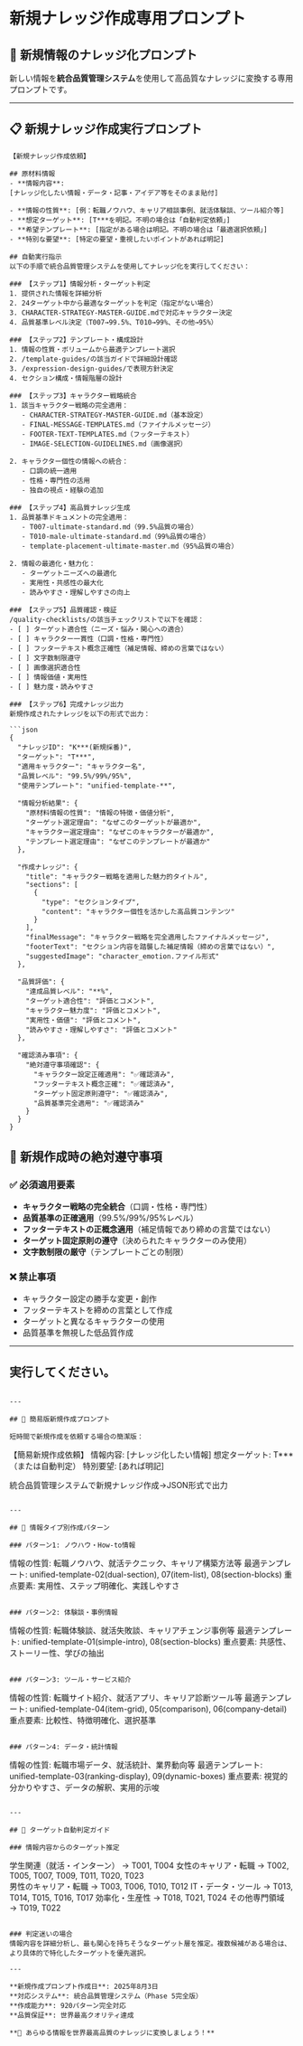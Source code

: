 # 新規ナレッジ作成専用プロンプト

## 🎯 新規情報のナレッジ化プロンプト

新しい情報を**統合品質管理システム**を使用して高品質なナレッジに変換する専用プロンプトです。

---

## 📋 新規ナレッジ作成実行プロンプト

```
【新規ナレッジ作成依頼】

## 原材料情報
- **情報内容**: 
[ナレッジ化したい情報・データ・記事・アイデア等をそのまま貼付]

- **情報の性質**: [例：転職ノウハウ、キャリア相談事例、就活体験談、ツール紹介等]
- **想定ターゲット**: [T***を明記。不明の場合は「自動判定依頼」]
- **希望テンプレート**: [指定がある場合は明記。不明の場合は「最適選択依頼」]
- **特別な要望**: [特定の要望・重視したいポイントがあれば明記]

## 自動実行指示
以下の手順で統合品質管理システムを使用してナレッジ化を実行してください：

### 【ステップ1】情報分析・ターゲット判定
1. 提供された情報を詳細分析
2. 24ターゲット中から最適なターゲットを判定（指定がない場合）
3. CHARACTER-STRATEGY-MASTER-GUIDE.mdで対応キャラクター決定
4. 品質基準レベル決定（T007→99.5%、T010→99%、その他→95%）

### 【ステップ2】テンプレート・構成設計
1. 情報の性質・ボリュームから最適テンプレート選択
2. /template-guides/の該当ガイドで詳細設計確認
3. /expression-design-guides/で表現方針決定
4. セクション構成・情報階層の設計

### 【ステップ3】キャラクター戦略統合
1. 該当キャラクター戦略の完全適用：
   - CHARACTER-STRATEGY-MASTER-GUIDE.md（基本設定）
   - FINAL-MESSAGE-TEMPLATES.md（ファイナルメッセージ）
   - FOOTER-TEXT-TEMPLATES.md（フッターテキスト）
   - IMAGE-SELECTION-GUIDELINES.md（画像選択）

2. キャラクター個性の情報への統合：
   - 口調の統一適用
   - 性格・専門性の活用
   - 独自の視点・経験の追加

### 【ステップ4】高品質ナレッジ生成
1. 品質基準ドキュメントの完全適用：
   - T007-ultimate-standard.md（99.5%品質の場合）
   - T010-male-ultimate-standard.md（99%品質の場合）
   - template-placement-ultimate-master.md（95%品質の場合）

2. 情報の最適化・魅力化：
   - ターゲットニーズへの最適化
   - 実用性・共感性の最大化
   - 読みやすさ・理解しやすさの向上

### 【ステップ5】品質確認・検証
/quality-checklists/の該当チェックリストで以下を確認：
- [ ] ターゲット適合性（ニーズ・悩み・関心への適合）
- [ ] キャラクター一貫性（口調・性格・専門性）
- [ ] フッターテキスト概念正確性（補足情報、締めの言葉ではない）
- [ ] 文字数制限遵守
- [ ] 画像選択適合性
- [ ] 情報価値・実用性
- [ ] 魅力度・読みやすさ

### 【ステップ6】完成ナレッジ出力
新規作成されたナレッジを以下の形式で出力：

```json
{
  "ナレッジID": "K***(新規採番)",
  "ターゲット": "T***",
  "適用キャラクター": "キャラクター名",
  "品質レベル": "99.5%/99%/95%",
  "使用テンプレート": "unified-template-**",
  
  "情報分析結果": {
    "原材料情報の性質": "情報の特徴・価値分析",
    "ターゲット選定理由": "なぜこのターゲットが最適か",
    "キャラクター選定理由": "なぜこのキャラクターが最適か",
    "テンプレート選定理由": "なぜこのテンプレートが最適か"
  },
  
  "作成ナレッジ": {
    "title": "キャラクター戦略を適用した魅力的タイトル",
    "sections": [
      {
        "type": "セクションタイプ",
        "content": "キャラクター個性を活かした高品質コンテンツ"
      }
    ],
    "finalMessage": "キャラクター戦略を完全適用したファイナルメッセージ",
    "footerText": "セクション内容を踏襲した補足情報（締めの言葉ではない）",
    "suggestedImage": "character_emotion.ファイル形式"
  },
  
  "品質評価": {
    "達成品質レベル": "**%",
    "ターゲット適合性": "評価とコメント",
    "キャラクター魅力度": "評価とコメント",
    "実用性・価値": "評価とコメント",
    "読みやすさ・理解しやすさ": "評価とコメント"
  },
  
  "確認済み事項": {
    "絶対遵守事項確認": {
      "キャラクター設定正確適用": "✅確認済み",
      "フッターテキスト概念正確": "✅確認済み", 
      "ターゲット固定原則遵守": "✅確認済み",
      "品質基準完全適用": "✅確認済み"
    }
  }
}
```

## 🚨 新規作成時の絶対遵守事項

### ✅ 必須適用要素
- **キャラクター戦略の完全統合**（口調・性格・専門性）
- **品質基準の正確適用**（99.5%/99%/95%レベル）
- **フッターテキストの正概念適用**（補足情報であり締めの言葉ではない）
- **ターゲット固定原則の遵守**（決められたキャラクターのみ使用）
- **文字数制限の厳守**（テンプレートごとの制限）

### ❌ 禁止事項
- キャラクター設定の勝手な変更・創作
- フッターテキストを締めの言葉として作成
- ターゲットと異なるキャラクターの使用
- 品質基準を無視した低品質作成

---

## 実行してください。
```

---

## 📝 簡易版新規作成プロンプト

短時間で新規作成を依頼する場合の簡潔版：

```
【簡易新規作成依頼】
情報内容: [ナレッジ化したい情報]
想定ターゲット: T***（または自動判定）
特別要望: [あれば明記]

統合品質管理システムで新規ナレッジ作成→JSON形式で出力
```

---

## 🎯 情報タイプ別作成パターン

### パターン1: ノウハウ・How-to情報
```
情報の性質: 転職ノウハウ、就活テクニック、キャリア構築方法等
最適テンプレート: unified-template-02(dual-section), 07(item-list), 08(section-blocks)
重点要素: 実用性、ステップ明確化、実践しやすさ
```

### パターン2: 体験談・事例情報  
```
情報の性質: 転職体験談、就活失敗談、キャリアチェンジ事例等
最適テンプレート: unified-template-01(simple-intro), 08(section-blocks)
重点要素: 共感性、ストーリー性、学びの抽出
```

### パターン3: ツール・サービス紹介
```
情報の性質: 転職サイト紹介、就活アプリ、キャリア診断ツール等
最適テンプレート: unified-template-04(item-grid), 05(comparison), 06(company-detail)
重点要素: 比較性、特徴明確化、選択基準
```

### パターン4: データ・統計情報
```
情報の性質: 転職市場データ、就活統計、業界動向等
最適テンプレート: unified-template-03(ranking-display), 09(dynamic-boxes)
重点要素: 視覚的分かりやすさ、データの解釈、実用的示唆
```

---

## 🔧 ターゲット自動判定ガイド

### 情報内容からのターゲット推定
```
学生関連（就活・インターン） → T001, T004
女性のキャリア・転職 → T002, T005, T007, T009, T011, T020, T023  
男性のキャリア・転職 → T003, T006, T010, T012
IT・データ・ツール → T013, T014, T015, T016, T017
効率化・生産性 → T018, T021, T024
その他専門領域 → T019, T022
```

### 判定迷いの場合
情報内容を詳細分析し、最も関心を持ちそうなターゲット層を推定。複数候補がある場合は、より具体的で特化したターゲットを優先選択。

---

**新規作成プロンプト作成日**: 2025年8月3日  
**対応システム**: 統合品質管理システム（Phase 5完全版）  
**作成能力**: 920パターン完全対応  
**品質保証**: 世界最高クオリティ達成

**🚀 あらゆる情報を世界最高品質のナレッジに変換しましょう！**